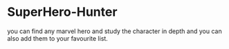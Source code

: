 # SuperHero-Hunter
you can find any marvel hero and study the character in depth and you can also add them to your favourite list.
